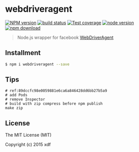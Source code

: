# webdriveragent

[![NPM version][npm-image]][npm-url]
[![build status][travis-image]][travis-url]
[![Test coverage][coveralls-image]][coveralls-url]
[![node version][node-image]][node-url]
[![npm download][download-image]][download-url]

[npm-image]: https://img.shields.io/npm/v/webdriveragent.svg?style=flat-square
[npm-url]: https://npmjs.org/package/webdriveragent
[travis-image]: https://img.shields.io/travis/xudafeng/webdriveragent.svg?style=flat-square
[travis-url]: https://travis-ci.org/xudafeng/webdriveragent
[coveralls-image]: https://img.shields.io/coveralls/xudafeng/webdriveragent.svg?style=flat-square
[coveralls-url]: https://coveralls.io/r/xudafeng/webdriveragent?branch=master
[node-image]: https://img.shields.io/badge/node.js-%3E=_0.10-green.svg?style=flat-square
[node-url]: http://nodejs.org/download/
[download-image]: https://img.shields.io/npm/dm/webdriveragent.svg?style=flat-square
[download-url]: https://npmjs.org/package/webdriveragent

> Node.js wrapper for facebook [WebDriverAgent](https://github.com/facebook/WebDriverAgent)

## Installment

```bash
$ npm i webdriveragent --save
```

## Tips

```
# ref:89dccfc98e0059881e6ca6a846428dd6bb27b5a9
# add Pods
# remove Inspector
# build with zip compress before npm publish
make zip
```

## License

The MIT License (MIT)

Copyright (c) 2015 xdf
